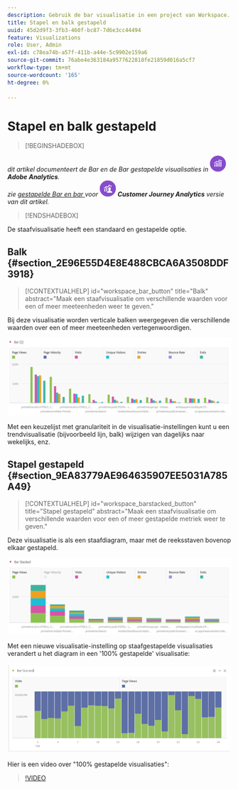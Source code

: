 ```yaml
---
description: Gebruik de bar visualisatie in een project van Workspace.
title: Stapel en balk gestapeld
uuid: 45d2d9f3-3fb3-460f-bc87-7d6e3cc44494
feature: Visualizations
role: User, Admin
exl-id: c78ea74b-a57f-411b-a44e-5c9902e159a6
source-git-commit: 76abe4e363184a9577622818fe21859d016a5cf7
workflow-type: tm+mt
source-wordcount: '165'
ht-degree: 0%

---
```


# Stapel en balk gestapeld

>[!BEGINSHADEBOX]

_dit artikel documenteert de Bar en de Bar gestapelde visualisaties in_ ![ AdobeAnalytics ](/help/assets/icons/AdobeAnalytics.svg) _**Adobe Analytics**._<br/>_zie [ gestapelde Bar en bar ](https://experienceleague.adobe.com/en/docs/analytics-platform/using/cja-workspace/visualizations/bar) voor_ ![ CustomerJourneyAnalytics ](/help/assets/icons/CustomerJourneyAnalytics.svg) _**Customer Journey Analytics** versie van dit artikel._

>[!ENDSHADEBOX]

De staafvisualisatie heeft een standaard en gestapelde optie.

## Balk {#section_2E96E55D4E8E488CBCA6A3508DDF3918}

<!-- markdownlint-disable MD034 -->

>[!CONTEXTUALHELP]
>id="workspace_bar_button"
>title="Balk"
>abstract="Maak een staafvisualisatie om verschillende waarden voor een of meer meeteenheden weer te geven."

<!-- markdownlint-enable MD034 -->

Bij deze visualisatie worden verticale balken weergegeven die verschillende waarden over een of meer meeteenheden vertegenwoordigen.

![](assets/bar.png)

Met een keuzelijst met granulariteit in de visualisatie-instellingen kunt u een trendvisualisatie (bijvoorbeeld lijn, balk) wijzigen van dagelijks naar wekelijks, enz.

## Stapel gestapeld {#section_9EA83779AE964635907EE5031A785A49}

<!-- markdownlint-disable MD034 -->

>[!CONTEXTUALHELP]
>id="workspace_barstacked_button"
>title="Stapel gestapeld"
>abstract="Maak een staafvisualisatie om verschillende waarden voor een of meer gestapelde metriek weer te geven."

<!-- markdownlint-enable MD034 -->

Deze visualisatie is als een staafdiagram, maar met de reeksstaven bovenop elkaar gestapeld.

![](assets/bar-stacked.png)

Met een nieuwe visualisatie-instelling op staafgestapelde visualisaties verandert u het diagram in een &#39;100% gestapelde&#39; visualisatie:

![](assets/stacked_100_percent.png)

Hier is een video over &quot;100% gestapelde visualisaties&quot;:

>[!VIDEO](https://video.tv.adobe.com/v/23131/?quality=12)
